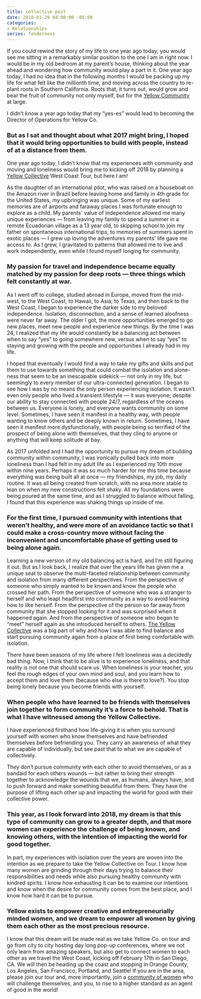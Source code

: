 ```yaml
---
title: collective post
date: 2018-01-29 04:00:00 -08:00
categories:
- Relationships
series: Tenderness
---
```


If you could rewind the story of my life to one year ago today, you would see me sitting in a remarkably similar position to the one I am in right now. I would be in my old bedroom at my parent’s house, thinking about the year ahead and wondering how community would play a part in it. One year ago today, I had no idea that in the following months I would be packing up my life for what felt like the millionth time, and moving across the country to re-plant roots in Southern California. Roots that, it turns out, would grow and bear the fruit of community not only myself, but for the [Yellow Community](https://yellowco.co/membership/) at large.

I didn’t know a year ago today that my “yes-es” would lead to becoming the Director of Operations for Yellow Co.

### But as I sat and thought about what 2017 might bring, I hoped that it would bring opportunities to build with people, instead of at a distance from them.

One year ago today, I didn’t know that my experiences with community and moving and loneliness would bring me to kicking off 2018 by planning a [Yellow Collective](https://yellowco.co/membership/) West Coast Tour, but here I am!

As the daughter of an international pilot, who was raised on a houseboat on the Amazon river in Brazil before leaving home and family in 4th grade for the United States, my upbringing was unique. Some of my earliest memories are of airports and faraway places I was fortunate enough to explore as a child. My parents' value of independence allowed me many unique experiences — from leaving my family to spend a summer in a remote Ecuadorian village as a 13 year old, to skipping school to join my father on spontaneous international trips, to memories of summers spent in exotic places — I grew up loving the adventures my parents' life gave me access to. As I grew, I gravitated to patterns that allowed me to live and work independently, even while I found myself longing for community.

### My passion for travel and independence became equally matched by my passion for deep roots — three things which felt constantly at war.

As I went off to college, studied abroad in Europe, moved from the mid-west, to the West Coast, to Hawaii, to Asia, to Texas, and then back to the West Coast, I began to experience the darker side to my beloved independence. Isolation, disconnection, and a sense of learned aloofness were never far away. The older I got, the more opportunities emerged to go new places, meet new people and experience new things. By the time I was 24, I realized that my life would constantly be a balancing act between when to say “yes” to going somewhere new, versus when to say “yes” to staying and growing with the people and opportunities I already had in my life.

I hoped that eventually I would find a way to take my gifts and skills and put them to use towards something that could combat the isolation and alone-ness that seem to be an inescapable sidekick — not only in my life, but seemingly to every member of our ultra-connected generation. I began to see how I was by no means the only person experiencing isolation. It wasn’t even only people who lived a transient lifestyle — it was everyone; despite our ability to stay connected with people 24/7, regardless of the oceans between us. Everyone is lonely, and everyone wants community on some level. Sometimes, I have seen it manifest in a healthy way, with people wanting to know others and be deeply known in return. Sometimes, I have seen it manifest more dysfunctionally, with people being so terrified of the prospect of being alone with themselves, that they cling to anyone or anything that will keep solitude at bay.

As 2017 unfolded and I had the opportunity to pursue my dream of building community within community, I was ironically pulled back into more loneliness than I had felt in my adult life as I experienced my 10th move within nine years. Perhaps it was so much harder for me this time because everything was being built all at once — my friendships, my job, my daily routine. It was all being created from scratch, with no area more stable to lean on when my new constructions felt shaky. All my foundations were being poured at the same time, and as I struggled to balance without falling, I found that this experience was shaking things up inside of me.

### For the first time, I pursued community with intentions that weren’t healthy, and were more of an avoidance tactic so that I could make a cross-country move without facing the inconvenient and uncomfortable phase of getting used to being alone again.

Learning a new version of my old balancing act is hard, and I’m still figuring it out. But as I look back, I realize that over the years life has given me a unique seat to observe the multi-faceted relationship between community and isolation from many different perspectives. From the perspective of someone who simply wanted to be known and know the people who crossed her path. From the perspective of someone who was a stranger to herself and who leapt headfirst into community as a way to avoid learning how to like herself. From the perspective of the person so far away from community that she stopped looking for it and was surprised when it happened again. And from the perspective of someone who began to “meet” herself again as she introduced herself to others. [The Yellow Collective](https://yellowco.co/membership/) was a big part of why and how I was able to find balance and start pursuing community again from a place of first being comfortable with isolation.

There have been seasons of my life where I felt loneliness was a decidedly bad thing. Now, I think that to be alive is to experience loneliness, and that reality is not one that should scare us. When loneliness is your teacher, you feel the rough edges of your own mind and soul, and you learn how to accept them and love them (because who else is there to love?). You stop being lonely because you become friends with yourself.

### When people who have learned to be friends with themselves join together to form community it’s a force to behold. That is what I have witnessed among the Yellow Collective.

I have experienced firsthand how life-giving it is when you surround yourself with women who know themselves and have befriended themselves before befriending you. They carry an awareness of what they are capable of individually, but see past that to what we are capable of collectively.

They don’t pursue community with each other to avoid themselves, or as a bandaid for each others wounds — but rather to bring their strength together to acknowledge the wounds that we, as humans, always have, and to push forward and make something beautiful from them. They have the purpose of lifting each other up and impacting the world for good with their collective power.

### This year, as I look forward into 2018, my dream is that this type of community can grow to a greater depth, and that more women can experience the challenge of being known, and knowing others, with the intention of impacting the world for good together.

In part, my experiences with isolation over the years are woven into the intention as we prepare to take the Yellow Collective on Tour. I know how many women are grinding through their days trying to balance their responsibilities and needs while also pursuing healthy community with kindred spirits. I know how exhausting it can be to examine our intentions and know when the desire for community comes from the best place, and I know how hard it can be to pursue.

### Yellow exists to empower creative and entrepreneurially minded women, and we dream to empower all women by giving them each other as the most precious resource.

I know that this dream will be made real as we take Yellow Co. on tour and go from city to city hosting day long pop-up conferences, where we not only learn from amazing speakers, but also get to connect women to each other as we travel the West Coast, kicking off February 17th in San Diego, CA. We will then be heading up the coast and stopping in Orange County, Los Angeles, San Francisco, Portland, and Seattle! If you are in the area, please join our tour and, more importantly, join a [community of women](https://yellowco.co/membership/) who will challenge themselves, and you, to rise to a higher standard as an agent of good in the world!